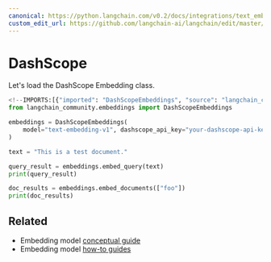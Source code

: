 ```yaml
---
canonical: https://python.langchain.com/v0.2/docs/integrations/text_embedding/dashscope/
custom_edit_url: https://github.com/langchain-ai/langchain/edit/master/docs/docs/integrations/text_embedding/dashscope.ipynb
---
```


# DashScope

Let's load the DashScope Embedding class.

```python
<!--IMPORTS:[{"imported": "DashScopeEmbeddings", "source": "langchain_community.embeddings", "docs": "https://api.python.langchain.com/en/latest/embeddings/langchain_community.embeddings.dashscope.DashScopeEmbeddings.html", "title": "DashScope"}]-->
from langchain_community.embeddings import DashScopeEmbeddings
```

```python
embeddings = DashScopeEmbeddings(
    model="text-embedding-v1", dashscope_api_key="your-dashscope-api-key"
)
```

```python
text = "This is a test document."
```

```python
query_result = embeddings.embed_query(text)
print(query_result)
```

```python
doc_results = embeddings.embed_documents(["foo"])
print(doc_results)
```

## Related

- Embedding model [conceptual guide](/docs/concepts/#embedding-models)
- Embedding model [how-to guides](/docs/how_to/#embedding-models)